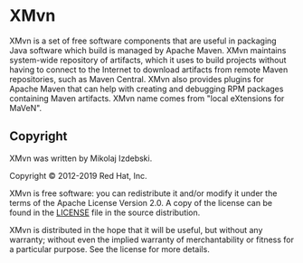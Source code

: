 XMvn
====

XMvn is a set of free software components that are useful in packaging
Java software which build is managed by Apache Maven.  XMvn maintains
system-wide repository of artifacts, which it uses to build projects
without having to connect to the Internet to download artifacts from
remote Maven repositories, such as Maven Central.  XMvn also provides
plugins for Apache Maven that can help with creating and debugging RPM
packages containing Maven artifacts.  XMvn name comes from "local
eXtensions for MaVeN".


Copyright
---------

XMvn was written by Mikolaj Izdebski.

Copyright © 2012-2019 Red Hat, Inc.

XMvn is free software: you can redistribute it and/or modify it under
the terms of the Apache License Version 2.0. A copy of the license can
be found in the
[LICENSE](https://raw.githubusercontent.com/fedora-java/xmvn/master/LICENSE)
file in the source distribution.

XMvn is distributed in the hope that it will be useful, but without
any warranty; without even the implied warranty of merchantability or
fitness for a particular purpose. See the license for more details.
